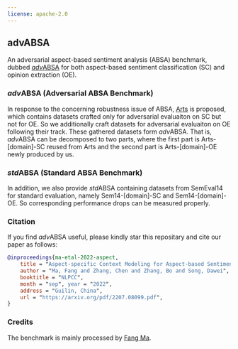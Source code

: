 ```yaml
---
license: apache-2.0
---
```


## advABSA

An adversarial aspect-based sentiment analysis (ABSA) benchmark, dubbed [*adv*ABSA](https://arxiv.org/pdf/2207.08099.pdf) for both aspect-based sentiment classification (SC) and opinion extraction (OE).

### *adv*ABSA (Adversarial ABSA Benchmark)

In response to the concerning robustness issue of ABSA, [Arts](https://aclanthology.org/2020.emnlp-main.292.pdf) is proposed, which contains datasets crafted only for adversarial evaluaiton on SC but not for OE. So we additionally craft datasets for adversarial evaluaiton on OE following their track. These gathered datasets form *adv*ABSA. That is, *adv*ABSA can be decomposed to two parts, where the first part is Arts-\[domain\]-SC reused from Arts and the second part is Arts-\[domain\]-OE newly produced by us.

### *std*ABSA (Standard ABSA Benchmark)

In addition, we also provide *std*ABSA containing datasets from SemEval14 for standard evaluation, namely Sem14-\[domain\]-SC and Sem14-\[domain\]-OE. So corresponding performance drops can be measured properly.

### Citation

If you find *adv*ABSA useful, please kindly star this repositary and cite our paper as follows:

```bibtex
@inproceedings{ma-etal-2022-aspect, 
    title = "Aspect-specific Context Modeling for Aspect-based Sentiment Analysis", 
    author = "Ma, Fang and Zhang, Chen and Zhang, Bo and Song, Dawei",
    booktitle = "NLPCC", 
    month = "sep", year = "2022", 
    address = "Guilin, China", 
    url = "https://arxiv.org/pdf/2207.08099.pdf",
}
```

### Credits

The benchmark is mainly processed by [Fang Ma](https://github.com/BD-MF).